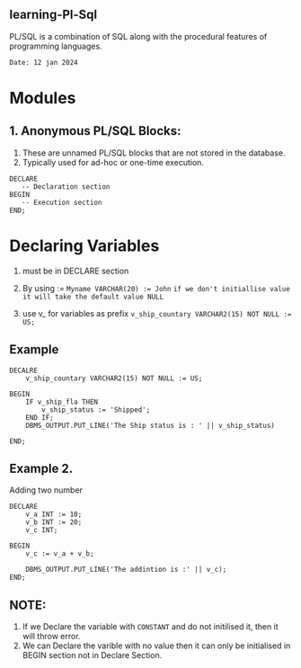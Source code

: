 ## learning-Pl-Sql

PL/SQL is a combination of SQL along with the procedural features of programming languages.

`Date: 12 jan 2024`
# Modules
## 1. Anonymous PL/SQL Blocks:
1. These are unnamed PL/SQL blocks that are not stored in the database.
2. Typically used for ad-hoc or one-time execution.

```
DECLARE
   -- Declaration section
BEGIN
   -- Execution section
END;

```

# Declaring Variables

1. must be in DECLARE section
2. By using :=
```Myname VARCHAR(20) := John``` 
`if we don't initiallise value it will take the default value NULL`

3. use v_ for variables as prefix
`v_ship_countary VARCHAR2(15) NOT NULL := US;`

## Example
```
DECALRE
    v_ship_countary VARCHAR2(15) NOT NULL := US;

BEGIN
    IF v_ship_fla THEN
        v_ship_status := 'Shipped';
    END IF;
    DBMS_OUTPUT.PUT_LINE('The Ship status is : ' || v_ship_status)

END;
```

## Example 2.

Adding two number

```
DECLARE
    v_a INT := 10;
    v_b INT := 20;
    v_c INT;

BEGIN
    v_c := v_a + v_b;

    DBMS_OUTPUT.PUT_LINE('The addintion is :' || v_c);
END;
```

## NOTE:

1. If we Declare the variable with `CONSTANT` and do not initilised it, then it will throw error.
2. We can Declare the varible with no value then it can only be initialised in BEGIN section not in Declare Section.


